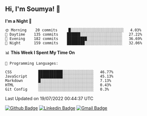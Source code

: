 ## Hi, I'm Soumya! 👋

<!--START_SECTION:waka-->
**I'm a Night 🦉** 

```text
🌞 Morning    20 commits     █░░░░░░░░░░░░░░░░░░░░░░░░   4.03% 
🌆 Daytime    135 commits    ██████░░░░░░░░░░░░░░░░░░░   27.22% 
🌃 Evening    182 commits    █████████░░░░░░░░░░░░░░░░   36.69% 
🌙 Night      159 commits    ████████░░░░░░░░░░░░░░░░░   32.06%

```


📊 **This Week I Spent My Time On** 

```text
💬 Programming Languages: 

CSS            ███████████░░░░░░░░░░░░░░   46.77% 
JavaScript     ███████████░░░░░░░░░░░░░░   45.13% 
Markdown       █░░░░░░░░░░░░░░░░░░░░░░░░   7.13% 
HTML           ░░░░░░░░░░░░░░░░░░░░░░░░░   0.43% 
Git Config     ░░░░░░░░░░░░░░░░░░░░░░░░░   0.3%
```


 Last Updated on 19/07/2022 00:44:37 UTC
<!--END_SECTION:waka-->

[![Github Badge](https://img.shields.io/badge/-rubyruins-grey?style=for-the-badge&logo=github&logoColor=white&link=https://github.com/rubyruins/)](https://www.github.com/rubyruins/) 
[![Linkedin Badge](https://img.shields.io/badge/-Soumya%20Parekh-0072b1?style=for-the-badge&logo=Linkedin&logoColor=white&link=https://www.linkedin.com/in/Soumya-Parekh/)](https://www.linkedin.com/in/Soumya-Parekh/) 
[![Gmail Badge](https://img.shields.io/badge/-soumyaparekh.me@gmail.com-c14438?style=for-the-badge&logo=Gmail&logoColor=white&link=mailto:soumyaparekh.me@gmail.com)](mailto:soumyaparekh.me@gmail.com) 
